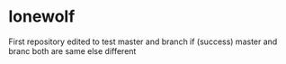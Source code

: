# lonewolf
First repository 
edited to test master and branch 
if (success)
  master and branc both are same
else
  different 
